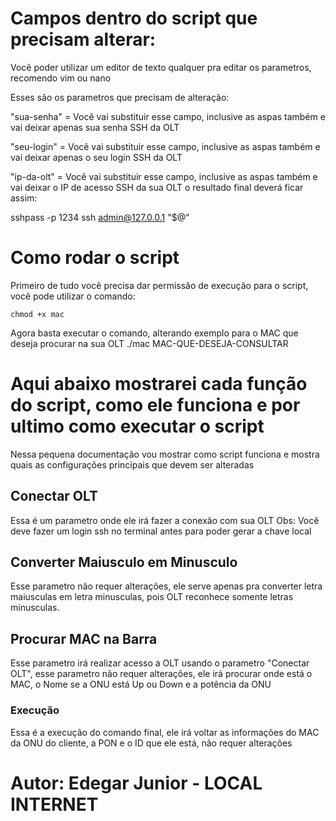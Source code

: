# Campos dentro do script que precisam alterar:

Você poder utilizar um editor de texto qualquer pra editar os parametros, recomendo vim ou nano

Esses são os parametros que precisam de alteração:


"sua-senha" = Você vai substituir esse campo, inclusive as aspas também e vai deixar apenas sua senha SSH da OLT

"seu-login" = Você vai substituir esse campo, inclusive as aspas também e vai deixar apenas o seu login SSH da OLT

"ip-da-olt" = Você vai substituir esse campo, inclusive as aspas também e vai deixar o IP de acesso SSH da sua OLT
o resultado final deverá ficar assim:

sshpass -p 1234 ssh admin@127.0.0.1 "$@"

# Como rodar o script

Primeiro de tudo você precisa dar permissão de execução para o script, você pode utilizar o comando:

    chmod +x mac
    
Agora basta executar o comando, alterando exemplo para o MAC que deseja procurar na sua OLT
    ./mac MAC-QUE-DESEJA-CONSULTAR

# Aqui abaixo mostrarei cada função do script, como ele funciona e por ultimo como executar o script
Nessa pequena documentação vou mostrar como script funciona e mostra quais as configurações principais que devem ser alteradas

## Conectar OLT
Essa é um parametro onde ele irá fazer a conexão com sua OLT
Obs: Você deve fazer um login ssh no terminal antes para poder gerar a chave local

## Converter Maiusculo em Minusculo
Esse parametro não requer alterações, ele serve apenas pra converter letra maiusculas em letra minusculas, pois OLT reconhece somente letras minusculas.

## Procurar MAC na Barra
Esse parametro irá realizar acesso a OLT usando o parametro "Conectar OLT", esse parametro não requer alterações, ele irá procurar onde está o MAC, o Nome
se a ONU está Up ou Down e a potência da ONU

### Execução
Essa é a execução do comando final, ele irá voltar as informações do MAC da ONU do cliente, a PON e o ID que ele está, não requer alterações

# Autor: Edegar Junior - LOCAL INTERNET
